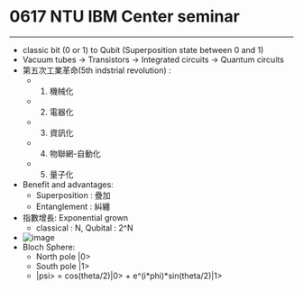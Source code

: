 # 0617 NTU IBM Center seminar
------
- classic bit (0 or 1) to Qubit (Superposition state between 0 and 1)
- Vacuum tubes -> Transistors -> Integrated circuits -> Quantum circuits
- 第五次工業革命(5th indstrial revolution) :
  - 1. 機械化
  - 2. 電器化
  - 3. 資訊化
  - 4. 物聯網-自動化
  - 5. 量子化
- Benefit and advantages:
  - Superposition : 疊加
  - Entanglement : 糾纏
- 指數增長: Exponential grown
  - classical : N, Qubital : 2^N
- ![image](https://github.com/brian09088/Quantum_Computing/assets/72643996/3ef268fa-381d-4633-8e5e-93907578ac28)
- Bloch Sphere:
  - North pole |0>
  - South pole |1>
  - |psi> = cos(theta/2)|0> + e^(i*phi)*sin(theta/2)|1>
